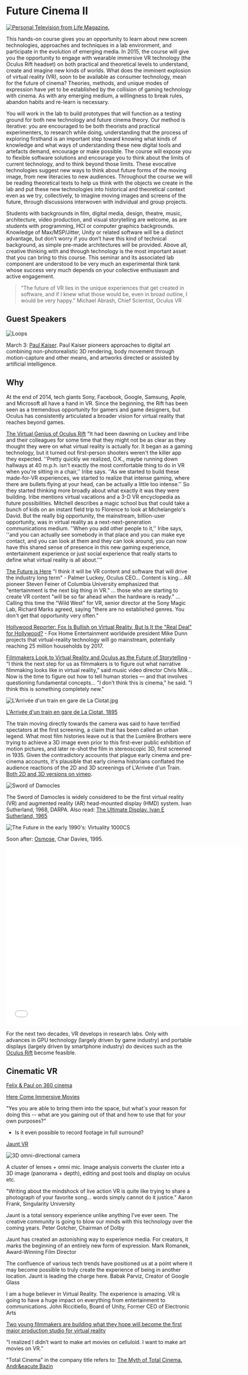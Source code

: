 # Future Cinema II[![Personal Television from Life Magazine.](http://41.media.tumblr.com/64455eecbda7c98c97bc60e365b4eb49/tumblr_naoas7soRr1txqpd3o1_500.jpg)](http://retrohound.tumblr.com/post/95493992585/personal-television-from-life-magazine)This hands-on course gives you an opportunity to learn about new screen technologies, approaches and techniques in a lab environment, and participate in the evolution of emerging media. In 2015, the course will give you the opportunity to engage with wearable immersive VR technology (the Oculus Rift headset) on both practical and theoretical levels to understand, create and imagine new kinds of worlds. What does the imminent explosion of virtual reality (VR), soon to be available as consumer technology, mean for the future of cinema? Theories, methods, and unique modes of expression have yet to be established by the collision of gaming technology with cinema. As with any emerging medium, a willingness to break rules, abandon habits and re-learn is necessary. You will work in the lab to build prototypes that will function as a testing ground for both new technology and future cinema theory. Our method is iterative: you are encouraged to be both theorists and practical experimenters, to research while doing, understanding that the process of exploring firsthand is an important step toward knowing what kinds of knowledge and what ways of understanding these new digital tools and artefacts demand, encourage or make possible. The course will expose you to flexible software solutions and encourage you to think about the limits of current technology, and to think beyond those limits. These evocative technologies suggest new ways to think about future forms of the moving image, from new literacies to new audiences. Throughout the course we will be reading theoretical texts to help us think with the objects we create in the lab and put these new technologies into historical and theoretical context even as we try, collectively, to imagine moving images and screens of the future, through discussions interwoven with individual and group projects.Students with backgrounds in film, digital media, design, theatre, music, architecture, video production, and visual storytelling are welcome, as are students with programming, HCI or computer graphics backgrounds. Knowledge of Max/MSP/Jitter, Unity or related software will be a distinct advantage, but don’t worry if you don’t have this kind of technical background, as simple pre-made architectures will be provided. Above all, creative thinking with and through technology is the most important asset that you can bring to this course. This seminar and its associated lab component are understood to be very much an experimental think tank whose success very much depends on your collective enthusiasm and active engagement.> "The future of VR lies in the unique experiences that get created in software, and if I knew what those would be, even in broad outline, I would be very happy." Michael Abrash, Chief Scientist, Oculus VR ## Guest Speakers![Loops](http://stamps.umich.edu/images/uploads/lectures/paul-kaiser_300.jpg)March 3: [Paul Kaiser](http://stamps.umich.edu/stamps/detail/paul_kaiser). Paul Kaiser pioneers approaches to digital art combining non-photorealistic 3D rendering, body movement through motion-capture and other means, and artworks directed or assisted by artificial intelligence. 

## Why

At the end of 2014, tech giants Sony, Facebook, Google, Samsung, Apple, and Microsoft all have a hand in VR. Since the beginning, the Rift has been seen as a tremendous opportunity for gamers and game designers, but Oculus has consistently articulated a broader vision for virtual reality that reaches beyond games.[The Virtual Genius of Oculus Rift](http://time.com/39577/facebook-oculus-vr-inside-story/) "It had been dawning on Luckey and Iribe and their colleagues for some time that they might not be as clear as they thought they were on what virtual reality is actually for. It began as a gaming technology, but it turned out first-person shooters weren't the killer app they expected. ''Pretty quickly we realized, O.K., maybe running down hallways at 40 m.p.h. isn't exactly the most comfortable thing to do in VR when you're sitting in a chair,'' Iribe says. ''As we started to build these made-for-VR experiences, we started to realize that intense gaming, where there are bullets flying at your head, can be actually a little too intense.'' So they started thinking more broadly about what exactly it was they were building. Iribe mentions virtual vacations and a 3-D VR encyclopedia as future possibilities. Mitchell describes a magic school bus that could take a bunch of kids on an instant field trip to Florence to look at Michelangelo's David. But the really big opportunity, the mainstream, billion-user opportunity, was in virtual reality as a next-next-generation communications medium. ''When you add other people to it,'' Iribe says, ''and you can actually see somebody in that place and you can make eye contact, and you can look at them and they can look around, you can now have this shared sense of presence in this new gaming experience, entertainment experience or just social experience that really starts to define what virtual reality is all about.''"[The Future is Here](http://www.hollywoodreporter.com/behind-screen/siggraph-oculus-rift-creator-says-724481) "I think it will be VR content and software that will drive the industry long term" - Palmer Luckey, Oculus CEO... Content is king... AR pioneer Steven Feiner of Columbia University emphasized that "entertainment is the next big thing in VR." ... those who are starting to create VR content "will be so far ahead when the hardware is ready." ... Calling this time the "Wild West" for VR, senior director at the Sony Magic Lab, Richard Marks agreed, saying "there are no established genres. You don't get that opportunity very often."

[Hollywood Reporter: Fox Is Bullish on Virtual Reality, But Is It the "Real Deal" for Hollywood?](http://www.hollywoodreporter.com/behind-screen/ces-fox-is-bullish-virtual-760925) - Fox Home Entertainment worldwide president Mike Dunn projects that virtual-reality technology will go mainstream, potentially reaching 25 million households by 2017.

[Filmmakers Look to Virtual Reality and Oculus as the Future of Storytelling](http://www.hollywoodreporter.com/news/filmmakers-look-virtual-reality-oculus-734500) - “I think the next step for us as filmmakers is to figure out what narrative filmmaking looks like in virtual reality,” said music video director Chris Milk... Now is the time to figure out how to tell human stories — and that involves questioning fundamental concepts... "I don’t think this is cinema," he said. "I think this is something completely new."

![L'Arrivée d'un train en gare de La Ciotat.jpg](http://upload.wikimedia.org/wikipedia/en/3/33/L%27Arriv%C3%A9e_d%27un_train_en_gare_de_La_Ciotat.jpg)

[L'Arrivée d'un train en gare de La Ciotat, 1895](http://en.wikipedia.org/wiki/L'Arrivée_d'un_train_en_gare_de_La_Ciotat) The train moving directly towards the camera was said to have terrified spectators at the first screening, a claim that has been called an urban legend. What most film histories leave out is that the Lumière Brothers were trying to achieve a 3D image even prior to this first-ever public exhibition of motion pictures, and later re-shot the film in stereoscopic 3D, first screened in 1935. Given the contradictory accounts that plague early cinema and pre-cinema accounts, it's plausible that early cinema historians conflated the audience reactions of the 2D and 3D screenings of L'Arrivée d'un Train. [Both 2D and 3D versions on vimeo](http://vimeo.com/55906895).

![Sword of Damocles](http://blog.modernmechanix.com/mags/qf/c/PopularScience/4-1971/med_vr_goggles.jpg)

The Sword of Damocles is widely considered to be the first virtual reality (VR) and augmented reality (AR) head-mounted display (HMD) system. Ivan Sutherland, 1968, DARPA. Also read: [The Ultimate Display. Ivan E Sutherland, 1965](http://worrydream.com/refs/Sutherland%20-%20The%20Ultimate%20Display.pdf)
![The Future in the early 1990's: Virtuality 1000CS](http://vrfocus.com/wp-content/uploads/2014/02/dactylnightmare_header-638x300.jpg)

Soon after: [Osmose](http://www.immersence.com/osmose/), Char Davies, 1995. 

<iframe width="640" height="480" src="//www.youtube.com/embed/54O4VP3tCoY?rel=0" frameborder="0" allowfullscreen></iframe>For the next two decades, VR develops in research labs. Only with advances in GPU technology (largely driven by game industry) and portable displays (largely driven by smartphone industry) do devices such as the [Oculus Rift](oculus.html) become feasible. 

## Cinematic VR

[Felix & Paul on 360 cinema](http://www.roadtovr.com/vr-cinema-exploding-filmmakers-felix-paul-talk-pioneering-3d-360-venture/)

[Here Come Immersive Movies](http://creativedisturbance.org/podcast/here-come-immersive-movies/)"Yes you are able to bring them into the space, but what's your reason for doing this -- what are you gaining out of that and how to use that for your own purposes?"- Is it even possible to record footage in full surround?[Jaunt VR](http://www.jauntvr.com/#about)

![3D omni-directional camera](http://tctechcrunch2011.files.wordpress.com/2014/04/jaunt-camera.jpg?w=680&h=497) A cluster of lenses + omni mic. Image analysis converts the cluster into a 3D image (panorama + depth), editing and post tools and display on oculus etc. 

"Writing about the mindshock of live action VR is quite like trying to share a photograph of your favorite song... words simply cannot do it justice." Aaron Frank, Singularity University

Jaunt is a total sensory experience unlike anything I've ever seen.
The creative community is going to blow our minds with this technology over the coming years.
 Peter Gotcher, Chairman of Dolby

Jaunt has created an astonishing way to experience media.
For creators, it marks the beginning of an entirely new form of expression.
 Mark Romanek, Award-Winning Film Director

The confluence of various tech trends have positioned us at a point where it may become possible to truly create the experience of being in another location. Jaunt is leading the charge here.
 Babak Parviz, Creator of Google Glass

I am a huge believer in Virtual Reality. The experience is amazing. VR is going to have a huge impact on everything from entertainment to communications.
 John Riccitiello,  Board of Unity, Former CEO of Electronic Arts
[Two young filmmakers are building whatthey hope will become the first majorproduction studio for virtual reality](https://medium.com/backchannel/vr-goes-to-the-movies-39270f7164c6)“I realized I didn’t want to make art movies on celluloid. I want to make art movies on VR.”"Total Cinema" in the company title refers to: [The Myth of Total Cinema. Andr&eacute Bazin](https://www2.southeastern.edu/Academics/Faculty/jbell/mythtotalcinema.pdf)